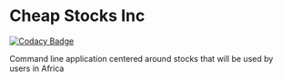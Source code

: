 # Cheap Stocks Inc

[![Codacy Badge](https://api.codacy.com/project/badge/Grade/ae155b86e7324292995b7b9a7bc70136)](https://app.codacy.com/manual/wambuguedison/cheap-stocks-inc?utm_source=github.com&utm_medium=referral&utm_content=wambuguedison/cheap-stocks-inc&utm_campaign=Badge_Grade_Dashboard)

Command line application centered around stocks that will be used by users in Africa
